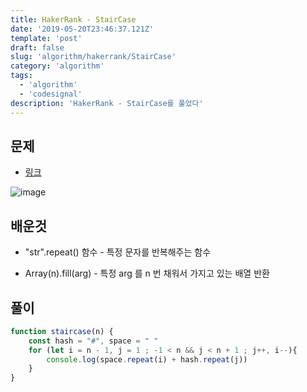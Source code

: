 ```yaml
---
title: HakerRank - StairCase
date: '2019-05-20T23:46:37.121Z'
template: 'post'
draft: false
slug: 'algorithm/hakerrank/StairCase'
category: 'algorithm'
tags:
  - 'algorithm'
  - 'codesignal'
description: 'HakerRank - StairCase를 풀었다'
---
```


## 문제 

- [링크](<https://www.hackerrank.com/challenges/staircase/problem?utm_campaign=challenge-recommendation&utm_medium=email&utm_source=24-hour-campaign>)

![image](https://user-images.githubusercontent.com/35516239/56862691-91259800-69e8-11e9-9520-e1903e78a284.png)

## 배운것 

- "str".repeat() 함수 - 특정 문자를 반복해주는 함수

- Array(n).fill(arg) - 특정 arg 를 n 번 채워서 가지고 있는 배열 반환

## 풀이

```javascript
function staircase(n) {
    const hash = "#", space = " "
    for (let i = n - 1, j = 1 ; -1 < n && j < n + 1 ; j++, i--){
        console.log(space.repeat(i) + hash.repeat(j))
    }
}
```

